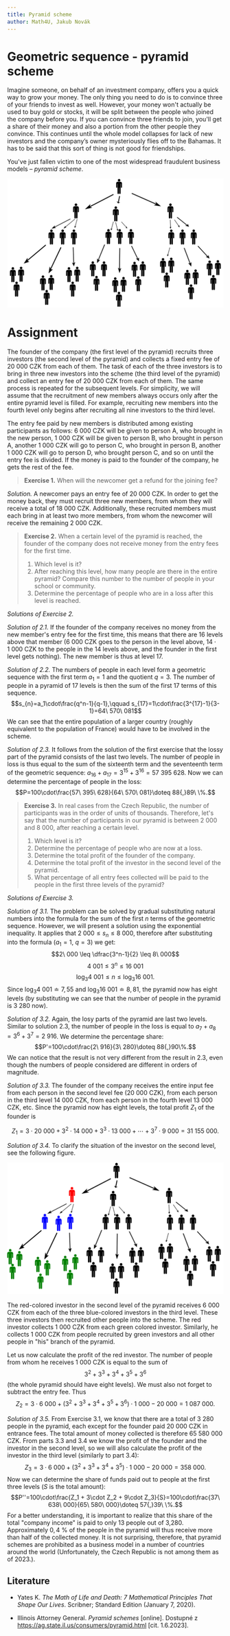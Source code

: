 ```yaml
---
title: Pyramid scheme
author: Math4U, Jakub Novák
---
```


# Geometric sequence - pyramid scheme
Imagine someone, on behalf of an investment company, offers you a quick way to grow your money. 
The only thing you need to do is to convince three of your friends to invest as well. 
However, your money won't actually be used to buy gold or stocks, it will be split between the people who joined the company before you. 
If you can convince three friends to join, you'll get a share of their money and also a portion from the other people they convince. 
This continues until the whole model collapses for lack of new investors and the company’s owner mysteriously flies off to the Bahamas. 
It has to be said that this sort of thing is not good for friendships.

You've just fallen victim to one of the most widespread fraudulent business models – *pyramid scheme*.

![Pyramid scheme](pyramida.png)

# Assignment 

The founder of the company (the first level of the pyramid) recruits three investors
(the second level of the pyramid) and collects a fixed entry fee of 20 000 CZK from each of them.
The task of each of the three investors is to bring in three new investors into the scheme
(the third level of the pyramid) and collect an entry fee of 20 000 CZK from each of them. 
The same process is repeated for the subsequent levels. For simplicity, we will assume that the recruitment
of new members always occurs only after the entire pyramid level is filled.  For example, recruiting new members
into the fourth level only begins after recruiting all nine investors to the third level.

The entry fee paid by new members is distributed among existing participants as follows: 
6 000 CZK will be given to person A, who brought in the new person, 
1 000 CZK will be given to person B, who brought in person A,  another
1 000 CZK will go to person C, who brought in person B, another
1 000 CZK will go to person D, who brought person C, and so on until the entry fee is divided. 
If the money is paid to the founder of the company, he gets the rest of the fee.

>**Exercise 1.** When will the newcomer get a refund for the joining fee?

*Solution.* A newcomer pays an entry fee of 20 000 CZK. In order to get the money back, they must recruit three new members, from whom they will receive a total of 18 000 CZK. Additionally, these recruited members must each bring in at least two more members, from whom the newcomer will receive the remaining 2 000 CZK.

>**Exercise 2.**
>When a certain level of the pyramid is reached, the founder of 
>the company does not receive money from the entry fees for the first time.
>
>1. Which level is it?
>2. After reaching this level, how many people are there in the entire pyramid? Compare this number to the number of people in your school or community.   
>3.  Determine the percentage of people who are in a loss after this
>    level is reached.

*Solutions of Exercise 2.*

*Solution of 2.1.*  If the founder of the company receives no money from the new member's entry fee for the first time, this means that there are 16 levels above that member (6 000  CZK goes to the person in the level above, $14\cdot 1\ 000$ CZK to the people in the 14 levels above, and the founder in the first level gets nothing). The new member is thus at level 17.

*Solution of 2.2.* The numbers of people in each level form a geometric sequence with the first term $a_1=1$ and the quotient $q=3$. 
The number of people in a pyramid of 17 levels is then the sum of the first 17 terms of this sequence. $$s_{n}=a_1\cdot\frac{q^n-1}{q-1},\qquad s_{17}=1\cdot\frac{3^{17}-1}{3-1}=64\ 570\ 081$$ 
We can see that the entire population of a larger country (roughly equivalent to the population of France) would have to be involved in the scheme.

*Solution of 2.3.* It follows from the solution of the first exercise that the lossy part of the pyramid consists of the last two levels. The number of people in loss is thus equal to the sum of the sixteenth term
and the seventeenth term of the geometric sequence: $a_{16}+a_{17}=3^{15}+3^{16}=57\ 395\ 628$. Now we can determine the percentage of people in the loss:
$$P=100\cdot\frac{57\ 395\ 628}{64\ 570\ 081}\doteq 88{,}89\ \%.$$

>**Exercise 3.**
>In real cases from the Czech Republic, the number of participants was in the order of units of thousands.
>Therefore, let's say that the number of participants in our
pyramid is between 2 000 and 8 000, after reaching a certain level.
>1. Which level is it?
>2.  Determine the percentage of people who are now at a loss.
>3.  Determine the total profit of the founder of the company.
>4.  Determine the total profit of the investor in the second level of the pyramid.
>5.  What percentage of all entry fees collected will be
>    paid to the people in the first three levels of the pyramid?

*Solutions of Exercise 3.*

*Solution of 3.1.* The problem can be solved by gradual substituting natural numbers into the formula for the sum of the first
$n$ terms of the geometric sequence. However, we will present a solution using the exponential inequality.
It applies that $2\ 000 \leq s_n \leq  8\ 000$, therefore after substituting into the formula ($a_1=1$, $q=3$) 
we get: $$2\ 000  \leq  \dfrac{3^n-1}{2}  \leq  8\ 000$$ $$4\ 001  \leq   3^n  \leq   16\ 001$$ $$\log_3 4\ 001  \leq   n  \leq   \log_3 16\ 001.$$ Since $\log_3 4\ 001 \doteq 7{,}55$ and $\log_3 16\ 001 \doteq 8{,}81$,
the pyramid now has eight levels (by substituting we can see that the number of people in the pyramid
is 3 280 now).

*Solution of 3.2.* Again, the losy parts of the pyramid are last two levels. Similar to solution 2.3, the number of people in the loss is equal to $a_7+a_8=3^6+3^7=2\ 916$. We determine the percentage share: $$P'=100\cdot\frac{2\ 916}{3\ 280}\doteq 88{,}90\%.$$
We can notice that the result is not very different from the result in 2.3, even though the 
numbers of people considered are different in orders of magnitude. 

*Solution of 3.3.* The founder of the company receives the entire input fee from each person in the second level
fee (20 000 CZK), from each person in the third level 14 000 CZK, from each person
in the fourth level 13 000 CZK, etc. Since the pyramid now has eight levels, the total profit $Z_1$ of the founder is 

$$Z_1=3\cdot 20\ 000 + 3^2\cdot 14\ 000 + 3^3\cdot 13\ 000 + \cdots + 3^7\cdot 9\ 000 = 31\ 155\ 000.$$

*Solution of 3.4.* To clarify the situation of the investor on the second level, see the following figure.

![Ilustrace k úloze 3.4](pyramida2.png)
 
The red-colored investor in the second level of the pyramid receives 6 000 CZK from each of the three blue-colored investors in the third level. These three investors then recruited other people into the scheme. The red investor collects 1 000 CZK from each green colored investor. Similarly, he collects 1 000 CZK from people recruited by green investors and all other people in "his" branch of the pyramid.
  
Let us now calculate the profit of the red investor. The number of people from whom he receives 1 000 CZK is equal to the sum of $$3^2 + 3^3 + 3^4 + 3^5 + 3^6$$ (the whole pyramid should have eight levels). We must also not forget to subtract the entry fee. Thus $$Z_2=3\cdot 6\ 000 + (3^2+3^3 + 3^4 + 3^5 + 3^6 )\cdot 1\ 000 - 20\ 000 = 1\ 087\ 000.$$ 

*Solution of 3.5.* From Exercise 3.1, we know that there are a total of 3 280 people in the pyramid, each except for the founder paid 20 000  CZK in entrance fees. The total amount of money collected is therefore 65 580 000 CZK. From parts 3.3 and 3.4 we know the profit of the founder and the investor in the second level, so we will also calculate the profit of the investor in the third level (similarly to part 3.4): $$Z_3=3\cdot 6\ 000 + (3^2+3^3 + 3^4 + 3^5 )\cdot 1\ 000 - 20\ 000 = 358\ 000. $$ Now we can determine the share of funds paid out to people at the first three levels ($S$ is the total amount): $$P''=100\cdot\frac{Z_1 + 3\cdot Z_2 + 9\cdot Z_3}{S}=100\cdot\frac{37\ 638\ 000}{65\ 580\ 000}\doteq 57{,}39\ \%.$$ For a better understanding, it is important to realize that this share of the total "company income" is paid to only 13 people out of 3,280. Approximately $0{,}4\ \%$ of the people in the pyramid will thus receive more than half of the collected money. It is not surprising, therefore, that pyramid schemes are prohibited as a business model in a number of countries around the world (Unfortunately, the Czech Republic is not among them as of 2023.).


## Literature

* Yates K. *The Math of Life and Death: 7 Mathematical Principles That Shape Our Lives*. Scribner; Standard Edition (January 7, 2020). 

* Illinois Attorney General. *Pyramid schemes* [online]. Dostupné z
<https://ag.state.il.us/consumers/pyramid.html> [cit. 1.6.2023].
